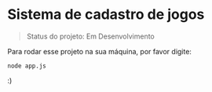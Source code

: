 # Sistema de cadastro de jogos

> Status do projeto: Em Desenvolvimento

Para rodar esse projeto na sua máquina, por favor digite:

```
node app.js
```
:)